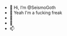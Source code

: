 - 👋 Hi, I’m @SeismoGoth
- 👀 Yeah I'm a fucking freak
- 🌱 
- 💞️ 
- 📫 

<!---
SeismoGoth/SeismoGoth is a ✨ special ✨ repository because its `README.md` (this file) appears on your GitHub profile.
You can click the Preview link to take a look at your changes.
--->
